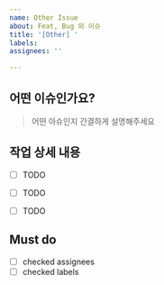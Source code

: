 ```yaml
---
name: Other Issue
about: Feat, Bug 외 이슈
title: '[Other] '
labels:
assignees: ''

---
```


## 어떤 이슈인가요?
> 어떤 아슈인지 간결하게 설명해주세요


## 작업 상세 내용
- [ ] TODO
- [ ] TODO
- [ ] TODO


## Must do
- [ ] checked assignees
- [ ] checked labels